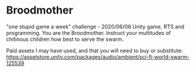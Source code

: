 # Broodmother
"one stupid game a week" challenge - 2020/06/06
Unity game, RTS and programming.  You are the Broodmother.  Instruct your multitudes of chitinous children how best to serve the swarm.

Paid assets I may have used, and that you will need to buy or substitute:
https://assetstore.unity.com/packages/audio/ambient/sci-fi-world-swarm-125539
